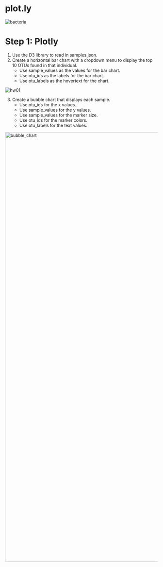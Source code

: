 # plot.ly

![bacteria](https://user-images.githubusercontent.com/78757067/122311063-6146f080-cedf-11eb-9663-4d6a384c2fbb.jpg)
# Step 1: Plotly


1. Use the D3 library to read in samples.json.
2. Create a horizontal bar chart with a dropdown menu to display the top 10 OTUs found in that individual.
   - Use sample_values as the values for the bar chart.
   - Use otu_ids as the labels for the bar chart.
   - Use otu_labels as the hovertext for the chart.

![hw01](https://user-images.githubusercontent.com/78757067/122311167-95221600-cedf-11eb-8478-39a3ccd31690.png)

3. Create a bubble chart that displays each sample.
   - Use otu_ids for the x values.
   - Use sample_values for the y values.
   - Use sample_values for the marker size.
   - Use otu_ids for the marker colors.
   - Use otu_labels for the text values.
<img width="1416" alt="bubble_chart" src="https://user-images.githubusercontent.com/78757067/122311245-c3075a80-cedf-11eb-9c45-5f3fa3b3769c.png">

